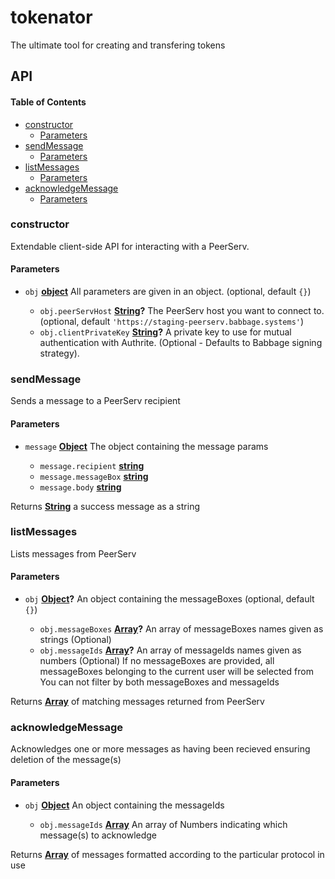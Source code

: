 # tokenator

The ultimate tool for creating and transfering tokens

## API

<!-- Generated by documentation.js. Update this documentation by updating the source code. -->

#### Table of Contents

*   [constructor](#constructor)
    *   [Parameters](#parameters)
*   [sendMessage](#sendmessage)
    *   [Parameters](#parameters-1)
*   [listMessages](#listmessages)
    *   [Parameters](#parameters-2)
*   [acknowledgeMessage](#acknowledgemessage)
    *   [Parameters](#parameters-3)

### constructor

Extendable client-side API for interacting with a PeerServ.

#### Parameters

*   `obj` **[object](https://developer.mozilla.org/docs/Web/JavaScript/Reference/Global_Objects/Object)** All parameters are given in an object. (optional, default `{}`)

    *   `obj.peerServHost` **[String](https://developer.mozilla.org/docs/Web/JavaScript/Reference/Global_Objects/String)?** The PeerServ host you want to connect to. (optional, default `'https://staging-peerserv.babbage.systems'`)
    *   `obj.clientPrivateKey` **[String](https://developer.mozilla.org/docs/Web/JavaScript/Reference/Global_Objects/String)?** A private key to use for mutual authentication with Authrite. (Optional - Defaults to Babbage signing strategy).

### sendMessage

Sends a message to a PeerServ recipient

#### Parameters

*   `message` **[Object](https://developer.mozilla.org/docs/Web/JavaScript/Reference/Global_Objects/Object)** The object containing the message params

    *   `message.recipient` **[string](https://developer.mozilla.org/docs/Web/JavaScript/Reference/Global_Objects/String)** 
    *   `message.messageBox` **[string](https://developer.mozilla.org/docs/Web/JavaScript/Reference/Global_Objects/String)** 
    *   `message.body` **[string](https://developer.mozilla.org/docs/Web/JavaScript/Reference/Global_Objects/String)** 

Returns **[String](https://developer.mozilla.org/docs/Web/JavaScript/Reference/Global_Objects/String)** a success message as a string

### listMessages

Lists messages from PeerServ

#### Parameters

*   `obj` **[Object](https://developer.mozilla.org/docs/Web/JavaScript/Reference/Global_Objects/Object)?** An object containing the messageBoxes (optional, default `{}`)

    *   `obj.messageBoxes` **[Array](https://developer.mozilla.org/docs/Web/JavaScript/Reference/Global_Objects/Array)?** An array of messageBoxes names given as strings (Optional)
    *   `obj.messageIds` **[Array](https://developer.mozilla.org/docs/Web/JavaScript/Reference/Global_Objects/Array)?** An array of messageIds names given as numbers (Optional)
        If no messageBoxes are provided, all messageBoxes belonging to the current user will be selected from
        You can not filter by both messageBoxes and messageIds

Returns **[Array](https://developer.mozilla.org/docs/Web/JavaScript/Reference/Global_Objects/Array)** of matching messages returned from PeerServ

### acknowledgeMessage

Acknowledges one or more messages as having been recieved ensuring deletion of the message(s)

#### Parameters

*   `obj` **[Object](https://developer.mozilla.org/docs/Web/JavaScript/Reference/Global_Objects/Object)** An object containing the messageIds

    *   `obj.messageIds` **[Array](https://developer.mozilla.org/docs/Web/JavaScript/Reference/Global_Objects/Array)** An array of Numbers indicating which message(s) to acknowledge

Returns **[Array](https://developer.mozilla.org/docs/Web/JavaScript/Reference/Global_Objects/Array)** of messages formatted according to the particular protocol in use
